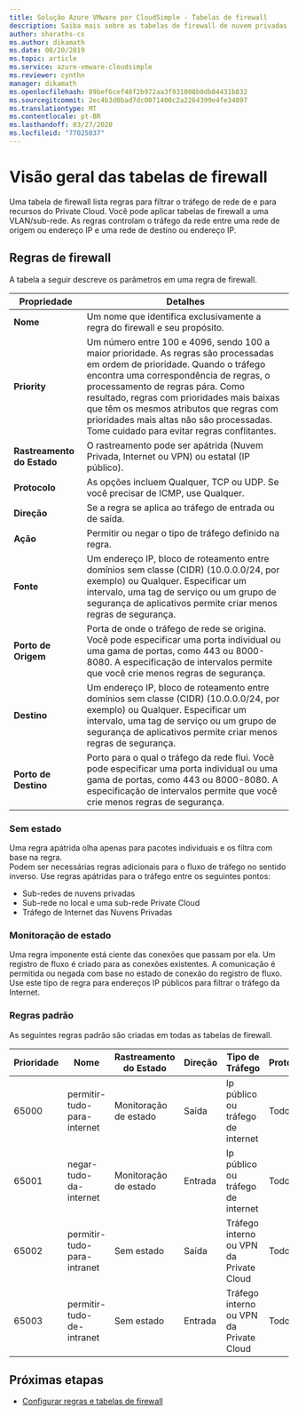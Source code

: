```yaml
---
title: Solução Azure VMware por CloudSimple - Tabelas de firewall
description: Saiba mais sobre as tabelas de firewall de nuvem privadas do CloudSimple e as regras de firewall.
author: sharaths-cs
ms.author: dikamath
ms.date: 08/20/2019
ms.topic: article
ms.service: azure-vmware-cloudsimple
ms.reviewer: cynthn
manager: dikamath
ms.openlocfilehash: 89bef6cef48f2b972aa3f931008b0db84431b832
ms.sourcegitcommit: 2ec4b3d0bad7dc0071400c2a2264399e4fe34897
ms.translationtype: MT
ms.contentlocale: pt-BR
ms.lasthandoff: 03/27/2020
ms.locfileid: "77025037"
---
```

# <a name="firewall-tables-overview"></a>Visão geral das tabelas de firewall

Uma tabela de firewall lista regras para filtrar o tráfego de rede de e para recursos do Private Cloud. Você pode aplicar tabelas de firewall a uma VLAN/sub-rede. As regras controlam o tráfego da rede entre uma rede de origem ou endereço IP e uma rede de destino ou endereço IP.

## <a name="firewall-rules"></a>Regras de firewall

A tabela a seguir descreve os parâmetros em uma regra de firewall.

| Propriedade | Detalhes |
| ---------| --------|
| **Nome** | Um nome que identifica exclusivamente a regra do firewall e seu propósito. |
| **Priority** | Um número entre 100 e 4096, sendo 100 a maior prioridade. As regras são processadas em ordem de prioridade. Quando o tráfego encontra uma correspondência de regras, o processamento de regras pára. Como resultado, regras com prioridades mais baixas que têm os mesmos atributos que regras com prioridades mais altas não são processadas.  Tome cuidado para evitar regras conflitantes. |
| **Rastreamento do Estado** | O rastreamento pode ser apátrida (Nuvem Privada, Internet ou VPN) ou estatal (IP público).  |
| **Protocolo** | As opções incluem Qualquer, TCP ou UDP. Se você precisar de ICMP, use Qualquer. |
| **Direção** | Se a regra se aplica ao tráfego de entrada ou de saída. |
| **Ação** | Permitir ou negar o tipo de tráfego definido na regra. |
| **Fonte** | Um endereço IP, bloco de roteamento entre domínios sem classe (CIDR) (10.0.0.0/24, por exemplo) ou Qualquer.  Especificar um intervalo, uma tag de serviço ou um grupo de segurança de aplicativos permite criar menos regras de segurança. |
| **Porto de Origem** | Porta de onde o tráfego de rede se origina.  Você pode especificar uma porta individual ou uma gama de portas, como 443 ou 8000-8080. A especificação de intervalos permite que você crie menos regras de segurança. |
| **Destino** | Um endereço IP, bloco de roteamento entre domínios sem classe (CIDR) (10.0.0.0/24, por exemplo) ou Qualquer.  Especificar um intervalo, uma tag de serviço ou um grupo de segurança de aplicativos permite criar menos regras de segurança.  |
| **Porto de Destino** | Porto para o qual o tráfego da rede flui.  Você pode especificar uma porta individual ou uma gama de portas, como 443 ou 8000-8080. A especificação de intervalos permite que você crie menos regras de segurança.|

### <a name="stateless"></a>Sem estado

Uma regra apátrida olha apenas para pacotes individuais e os filtra com base na regra.  
Podem ser necessárias regras adicionais para o fluxo de tráfego no sentido inverso.  Use regras apátridas para o tráfego entre os seguintes pontos:

* Sub-redes de nuvens privadas
* Sub-rede no local e uma sub-rede Private Cloud
* Tráfego de Internet das Nuvens Privadas

### <a name="stateful"></a>Monitoração de estado

 Uma regra imponente está ciente das conexões que passam por ela. Um registro de fluxo é criado para as conexões existentes. A comunicação é permitida ou negada com base no estado de conexão do registro de fluxo.  Use este tipo de regra para endereços IP públicos para filtrar o tráfego da Internet.

### <a name="default-rules"></a>Regras padrão

As seguintes regras padrão são criadas em todas as tabelas de firewall.

|Prioridade|Nome|Rastreamento do Estado|Direção|Tipo de Tráfego|Protocolo|Fonte|Porta de origem|Destino|Porta de destino|Ação|
|--------|----|--------------|---------|------------|--------|------|-----------|-----------|----------------|------|
|65000|permitir-tudo-para-internet|Monitoração de estado|Saída|Ip público ou tráfego de internet|Todos|Qualquer|Qualquer|Qualquer|Qualquer|Allow|
|65001|negar-tudo-da-internet|Monitoração de estado|Entrada|Ip público ou tráfego de internet|Todos|Qualquer|Qualquer|Qualquer|Qualquer|Negar|
|65002|permitir-tudo-para-intranet|Sem estado|Saída|Tráfego interno ou VPN da Private Cloud|Todos|Qualquer|Qualquer|Qualquer|Qualquer|Allow|
|65003|permitir-tudo-de-intranet|Sem estado|Entrada|Tráfego interno ou VPN da Private Cloud|Todos|Qualquer|Qualquer|Qualquer|Qualquer|Allow|

## <a name="next-steps"></a>Próximas etapas

* [Configurar regras e tabelas de firewall](firewall.md)
